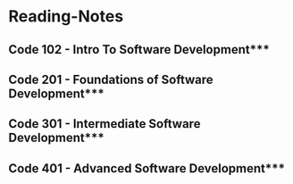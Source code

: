 # Reading-Notes
## Code 102 - Intro To Software Development***
## Code 201 - Foundations of Software Development***
## Code 301 - Intermediate Software Development***
## Code 401 - Advanced Software Development***
